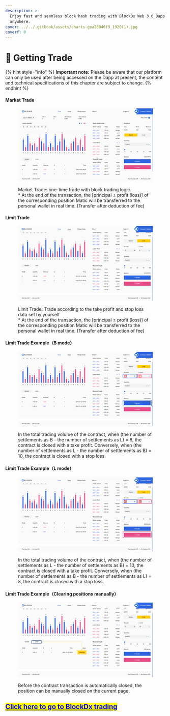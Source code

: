```yaml
---
description: >-
  Enjoy fast and seamless block hash trading with BlockDx Web 3.0 Dapp anytime,
  anywhere.
cover: ../../.gitbook/assets/charts-gea28046f3_1920(1).jpg
coverY: 0
---
```


# 🔑 Getting Trade



{% hint style="info" %}
**Important note:** Please be aware that our platform can only be used after being accessed on the Dapp at present, the content and technical specifications of this chapter are subject to change.
{% endhint %}

#### Market Trade

<figure><img src="../../.gitbook/assets/市价.png" alt=""><figcaption><p>Market Trade: one-time trade with block trading logic.<br>* At the end of the transaction, the [principal ± profit (loss)] of the corresponding position Matic will be transferred to the personal wallet in real time. (Transfer after deduction of fee)</p></figcaption></figure>

#### Limit Trade

<figure><img src="../../.gitbook/assets/限价.png" alt=""><figcaption><p>Limit Trade: Trade according to the take profit and stop loss data set by yourself<br>* At the end of the transaction, the [principal ± profit (loss)] of the corresponding position Matic will be transferred to the personal wallet in real time. (Transfer after deduction of fee)</p></figcaption></figure>

#### Limit Trade Example（B mode）

<figure><img src="../../.gitbook/assets/示例.png" alt=""><figcaption><p>In the total trading volume of the contract, when (the number of settlements as B - the number of settlements as L) = 8, the contract is closed with a take profit. Conversely, when (the number of settlements as L - the number of settlements as B) = 10, the contract is closed with a stop loss.</p></figcaption></figure>

#### Limit Trade Example（L mode）

<figure><img src="../../.gitbook/assets/示例2.png" alt=""><figcaption><p>In the total trading volume of the contract, when (the number of settlements as L - the number of settlements as B) = 10, the contract is closed with a take profit. Conversely, when (the number of settlements as B - the number of settlements as L) = 8, the contract is closed with a stop loss.</p></figcaption></figure>

#### Limit Trade Example（Clearing positions manually）

<figure><img src="../../.gitbook/assets/平仓.png" alt=""><figcaption><p>Before the contract transaction is automatically closed, the position can be manually closed on the current page.</p></figcaption></figure>

## <mark style="color:blue;"></mark>[<mark style="color:blue;">Click here to go to BlockDx trading</mark>](https://blockdx.pro/blockdx/dapp.html#/index)<mark style="color:blue;"></mark>
